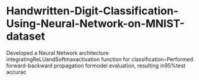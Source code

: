 # Handwritten-Digit-Classification-Using-Neural-Network-on-MNIST-dataset
Developed a Neural Network architecture integratingReLUandSoftmaxactivation function for classification◦Performed forward-backward propagation formodel evaluation, resulting in95%test accurac
